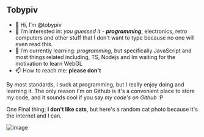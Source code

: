 ## Tobypiv

- 👋 Hi, I’m @tobypiv
- 👀 I’m interested in: *you guessed it - **programming***, electronics, retro computers and other stuff that I don't want to type because no one will even read this.
- 🌱 I’m currently learning: *programming*, but specifically JavaScript and most things related including, TS, Nodejs and Im waiting for the motivation to learn WebGL 
- 📫 How to reach me: **please don't**

By most standards, I suck at programming, but I really enjoy doing and learning it. The only reason I'm on Github is it's a convenient place to store my code, and it sounds cool if you say *my code's on Github* :P 

One Final thing; **I don't like cats**, but here's a random cat photo because it's the internet and I can.

![image](https://media.istockphoto.com/photos/orange-kitten-gets-ready-to-pounce-in-the-grass-picture-id144222556?k=6&m=144222556&s=612x612&w=0&h=5uv06D6BKLxqaXWkNkAEadTbUXoOBvXBlix2Wm9z0Ig=)

<!---
tobypiv/tobypiv is a ✨ special ✨ repository because its `README.md` (this file) appears on your GitHub profile.
You can click the Preview link to take a look at your changes.
--->
